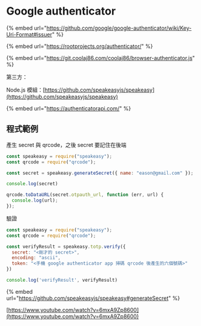# Google authenticator

{% embed url="https://github.com/google/google-authenticator/wiki/Key-Uri-Format#issuer" %}

{% embed url="https://rootprojects.org/authenticator/" %}

{% embed url="https://git.coolaj86.com/coolaj86/browser-authenticator.js" %}

第三方：

Node.js 模組：[https://github.com/speakeasyjs/speakeasy](https://github.com/speakeasyjs/speakeasy)

{% embed url="https://authenticatorapi.com/" %}

## 程式範例

產生 secret 與 qrcode，之後 secret 要記住在後端

```javascript
const speakeasy = require("speakeasy");
const qrcode = require("qrcode");

const secret = speakeasy.generateSecret({ name: "eason@gmail.com" });

console.log(secret)

qrcode.toDataURL(secret.otpauth_url, function (err, url) {
  console.log(url);
});
```

驗證

```javascript
const speakeasy = require("speakeasy");
const qrcode = require("qrcode");

const verifyResult = speakeasy.totp.verify({
  secret: "<剛才的 secret>",
  encoding: "ascii",
  token: "<手機 google authenticator app 掃碼 qrcode 後產生的六個號碼>"
})

console.log('verifyResult', verifyResult)
```

{% embed url="https://github.com/speakeasyjs/speakeasy#generateSecret" %}

[https://www.youtube.com/watch?v=6mxA9Zp8600](https://www.youtube.com/watch?v=6mxA9Zp8600)
